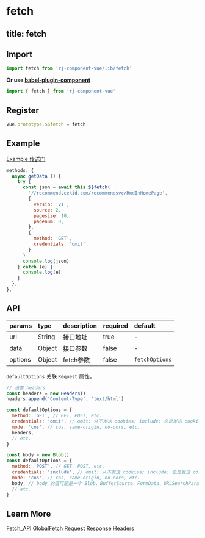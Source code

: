 # fetch

title: fetch
---

## Import

``` js
import fetch from 'rj-component-vue/lib/fetch'
```

**Or use [babel-plugin-component](https://www.npmjs.com/package/babel-plugin-component)**

``` js
import { fetch } from 'rj-component-vue'
```

## Register

``` js
Vue.prototype.$$fetch = fetch
```

## Example

[Example 传送门](//zhouyu1993.github.io/rjcv/fetch)


``` js
methods: {
  async getData () {
    try {
      const json = await this.$$fetch(
        '//recommend.cekid.com/recommendsvc/RmdInHomePage',
        {
          versio: 'v1',
          source: 2,
          pagesize: 10,
          pagenum: 0,
        },
        {
          method: 'GET',
          credentials: 'omit',
        }
      )
      console.log(json)
    } catch (e) {
      console.log(e)
    }
  },
},
```

## API

| params | type | description | required | default |
|:---|:---|:---|:---|:---|
| url | String | 接口地址 | true | - |
| data | Object | 接口参数 | false | - |
| options | Object | fetch参数 | false | `fetchOptions` |

`defaultOptions` 关联 `Request` 属性。

``` js
// 设置 headers
const headers = new Headers()
headers.append('Content-Type', 'text/html')

const defaultOptions = {
  method: 'GET', // GET, POST, etc.
  credentials: 'omit', // omit: 从不发送 cookies; include: 总是发送 cookies (即使跨域); same-origin: 只有当 url 与响应脚本同源才发送 cookies
  mode: 'cos', // cos, same-origin, no-cors, etc.
  headers,
  // etc.
}
```

``` js
const body = new Blob()
const defaultOptions = {
  method: 'POST', // GET, POST, etc.
  credentials: 'include', // omit: 从不发送 cookies; include: 总是发送 cookies (即使跨域); same-origin: 只有当 url 与响应脚本同源才发送 cookies
  mode: 'cos', // cos, same-origin, no-cors, etc.
  body, // body 的值可能是一个 Blob、BufferSource、FormData、URLSearchParams 或者 USVString 对象。注意 GET 或 HEAD 方法的请求不能包含 body 信息
  // etc.
}
```

## Learn More

[Fetch_API](https://developer.mozilla.org/zh-CN/docs/Web/API/Fetch_API)
[GlobalFetch](https://developer.mozilla.org/zh-CN/docs/Web/API/GlobalFetch)
[Request](https://developer.mozilla.org/zh-CN/docs/Web/API/Request)
[Response](https://developer.mozilla.org/zh-CN/docs/Web/API/Response)
[Headers](https://developer.mozilla.org/zh-CN/docs/Web/API/Headers)
